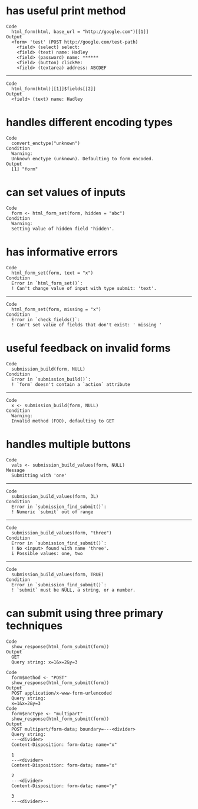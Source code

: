 # has useful print method

    Code
      html_form(html, base_url = "http://google.com")[[1]]
    Output
      <form> 'test' (POST http://google.com/test-path)
        <field> (select) select: 
        <field> (text) name: Hadley
        <field> (password) name: ******
        <field> (button) clickMe: 
        <field> (textarea) address: ABCDEF

---

    Code
      html_form(html)[[1]]$fields[[2]]
    Output
      <field> (text) name: Hadley

# handles different encoding types

    Code
      convert_enctype("unknown")
    Condition
      Warning:
      Unknown enctype (unknown). Defaulting to form encoded.
    Output
      [1] "form"

# can set values of inputs

    Code
      form <- html_form_set(form, hidden = "abc")
    Condition
      Warning:
      Setting value of hidden field 'hidden'.

# has informative errors

    Code
      html_form_set(form, text = "x")
    Condition
      Error in `html_form_set()`:
      ! Can't change value of input with type submit: 'text'.

---

    Code
      html_form_set(form, missing = "x")
    Condition
      Error in `check_fields()`:
      ! Can't set value of fields that don't exist: ' missing '

# useful feedback on invalid forms

    Code
      submission_build(form, NULL)
    Condition
      Error in `submission_build()`:
      ! `form` doesn't contain a `action` attribute

---

    Code
      x <- submission_build(form, NULL)
    Condition
      Warning:
      Invalid method (FOO), defaulting to GET

# handles multiple buttons

    Code
      vals <- submission_build_values(form, NULL)
    Message
      Submitting with 'one'

---

    Code
      submission_build_values(form, 3L)
    Condition
      Error in `submission_find_submit()`:
      ! Numeric `submit` out of range

---

    Code
      submission_build_values(form, "three")
    Condition
      Error in `submission_find_submit()`:
      ! No <input> found with name 'three'.
      i Possible values: one, two

---

    Code
      submission_build_values(form, TRUE)
    Condition
      Error in `submission_find_submit()`:
      ! `submit` must be NULL, a string, or a number.

# can submit using three primary techniques

    Code
      show_response(html_form_submit(form))
    Output
      GET 
      Query string: x=1&x=2&y=3
      
    Code
      form$method <- "POST"
      show_response(html_form_submit(form))
    Output
      POST application/x-www-form-urlencoded
      Query string: 
      x=1&x=2&y=3
    Code
      form$enctype <- "multipart"
      show_response(html_form_submit(form))
    Output
      POST multipart/form-data; boundary=---<divider>
      Query string: 
      ---<divider>
      Content-Disposition: form-data; name="x"
      
      1
      ---<divider>
      Content-Disposition: form-data; name="x"
      
      2
      ---<divider>
      Content-Disposition: form-data; name="y"
      
      3
      ---<divider>--
      

